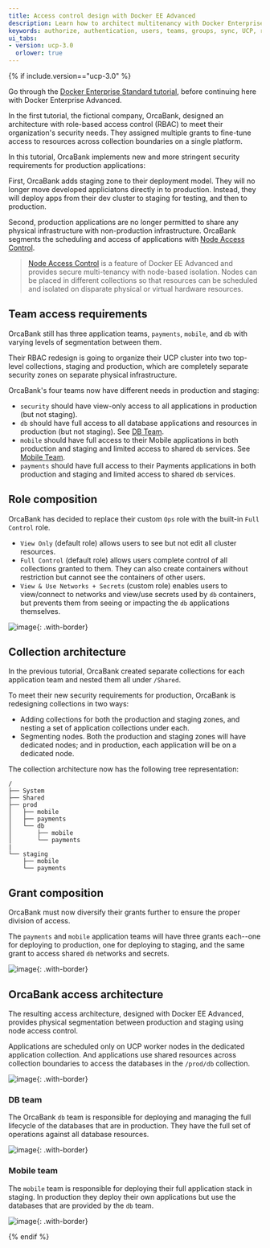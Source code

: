 ```yaml
---
title: Access control design with Docker EE Advanced
description: Learn how to architect multitenancy with Docker Enterprise Edition Advanced.
keywords: authorize, authentication, users, teams, groups, sync, UCP, role, access control
ui_tabs:
- version: ucp-3.0
  orlower: true
---
```

{% if include.version=="ucp-3.0" %}

Go through the [Docker Enterprise Standard tutorial](ee-standard.md),
before continuing here with Docker Enterprise Advanced.

In the first tutorial, the fictional company, OrcaBank, designed an architecture
with role-based access control (RBAC) to meet their organization's security
needs. They assigned multiple grants to fine-tune access to resources across
collection boundaries on a single platform.

In this tutorial, OrcaBank implements new and more stringent security
requirements for production applications:

First, OrcaBank adds staging zone to their deployment model. They will no longer
move developed appliciatons directly in to production. Instead, they will deploy
apps from their dev cluster to staging for testing, and then to production.

Second, production applications are no longer permitted to share any physical
infrastructure with non-production infrastructure. OrcaBank segments the
scheduling and access of applications with [Node Access Control](isolate-nodes.md).

> [Node Access Control](isolate-nodes.md) is a feature of Docker EE
> Advanced and provides secure multi-tenancy with node-based isolation. Nodes
> can be placed in different collections so that resources can be scheduled and
> isolated on disparate physical or virtual hardware resources.

## Team access requirements

OrcaBank still has three application teams, `payments`, `mobile`, and `db` with
varying levels of segmentation between them.

Their RBAC redesign is going to organize their UCP cluster into two top-level
collections, staging and production, which are completely separate security
zones on separate physical infrastructure.

OrcaBank's four teams now have different needs in production and staging:

- `security` should have view-only access to all applications in production (but
  not staging).
- `db` should have full access to all database applications and resources in
  production (but not staging). See [DB Team](#db-team).
- `mobile` should have full access to their Mobile applications in both
  production and staging and limited access to shared `db` services. See
  [Mobile Team](#mobile-team).
- `payments` should have full access to their Payments applications in both
  production and staging and limited access to shared `db` services.

## Role composition

OrcaBank has decided to replace their custom `Ops` role with the built-in
`Full Control` role.

- `View Only` (default role) allows users to see but not edit all cluster
  resources.
- `Full Control` (default role) allows users complete control of all collections
  granted to them. They can also create containers without restriction but
  cannot see the containers of other users.
- `View & Use Networks + Secrets` (custom role) enables users to view/connect
  to networks and view/use secrets used by `db` containers, but prevents them
  from seeing or impacting the `db` applications themselves.

![image](../images/design-access-control-adv-0.png){: .with-border}

## Collection architecture

In the previous tutorial, OrcaBank created separate collections for each
application team and nested them all under `/Shared`.

To meet their new security requirements for production, OrcaBank is redesigning
collections in two ways:

- Adding collections for both the production and staging zones, and nesting a
  set of application collections under each.
- Segmenting nodes. Both the production and staging zones will have dedicated
  nodes; and in production, each application will be on a dedicated node.

The collection architecture now has the following tree representation:

```
/
├── System
├── Shared
├── prod
│   ├── mobile
│   ├── payments
│   └── db
│       ├── mobile
│       └── payments
|
└── staging
    ├── mobile
    └── payments
```

## Grant composition

OrcaBank must now diversify their grants further to ensure the proper division
of access.

The `payments` and `mobile` application teams will have three grants each--one
for deploying to production, one for deploying to staging, and the same grant to
access shared `db` networks and secrets.

![image](../images/design-access-control-adv-grant-composition.png){: .with-border}

## OrcaBank access architecture

The resulting access architecture, designed with Docker EE Advanced, provides
physical segmentation between production and staging using node access control.

Applications are scheduled only on UCP worker nodes in the dedicated application
collection. And applications use shared resources across collection boundaries
to access the databases in the `/prod/db` collection.

![image](../images/design-access-control-adv-architecture.png){: .with-border}

### DB team

The OrcaBank `db` team is responsible for deploying and managing the full
lifecycle of the databases that are in production. They have the full set of
operations against all database resources.

![image](../images/design-access-control-adv-db.png){: .with-border}

### Mobile team

The `mobile` team is responsible for deploying their full application stack in
staging. In production they deploy their own applications but use the databases
that are provided by the `db` team.

![image](../images/design-access-control-adv-mobile.png){: .with-border}

{% endif %}
